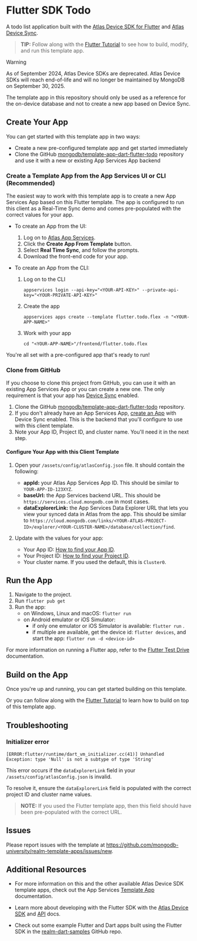 # Flutter SDK Todo

A todo list application built with the [Atlas Device SDK for Flutter](https://www.mongodb.com/docs/realm/sdk/flutter/) and
[Atlas Device Sync](https://www.mongodb.com/docs/atlas/app-services/sync/).

> **TIP:** Follow along with the [Flutter Tutorial](https://www.mongodb.com/docs/atlas/app-services/tutorial/flutter/)
> to see how to build, modify, and run this template app.

> [!WARNING]
> As of September 2024, Atlas Device SDKs are deprecated. Atlas Device SDKs
> will reach end-of-life and will no longer be maintained by MongoDB on
> September 30, 2025.
>
> The template app in this repository should only be used as a reference for
> the on-device database and not to create a new app based on Device Sync.

## Create Your App

You can get started with this template app in two ways:

- Create a new pre-configured template app and get started immediately
- Clone the GitHub
  [mongodb/template-app-dart-flutter-todo](https://github.com/mongodb/template-app-dart-flutter-todo.git)
  repository and use it with a new or existing App Services App backend

### Create a Template App from the App Services UI or CLI (Recommended)

The easiest way to work with this template app is to create a new App Services
App based on this Flutter template. The app is configured
to run this client as a Real-Time Sync demo and comes pre-populated with the
correct values for your app.

- To create an App from the UI:

  1. Log on to [Atlas App Services](https://services.cloud.mongodb.com).
  2. Click the **Create App From Template** button.
  3. Select **Real Time Sync**, and follow the prompts.
  4. Download the front-end code for your app.

- To create an App from the CLI:

  1. Log on to the CLI
     ```shell
     appservices login --api-key="<YOUR-API-KEY>" --private-api-key="<YOUR-PRIVATE-API-KEY>"
     ```
  2. Create the app
     ```shell
     appservices apps create --template flutter.todo.flex -n "<YOUR-APP-NAME>"
     ```
  3. Work with your app
     ```shell
     cd "<YOUR-APP-NAME>"/frontend/flutter.todo.flex
     ```

You're all set with a pre-configured app that's ready to run!

### Clone from GitHub

If you choose to clone this project from GitHub, you can use it with an existing
App Services App or you can create a new one. The only requirement is that your
app has [Device Sync](https://www.mongodb.com/docs/atlas/app-services/sync/) enabled.

1. Clone the GitHub
   [mongodb/template-app-dart-flutter-todo](https://github.com/mongodb/template-app-dart-flutter-todo.git)
   repository.
2. If you don't already have an App Services App, [create an App](https://www.mongodb.com/docs/atlas/app-services/apps/create/#std-label-create-app) with Device Sync
   enabled. This is the backend that you'll configure to use with this client
   template.
3. Note your App ID, Project ID, and cluster name. You'll need it in the next
   step.

#### Configure Your App with this Client Template

1. Open your `/assets/config/atlasConfig.json` file. It should contain the
   following:

   - **appId:** your Atlas App Services App ID. This should be similar to `YOUR-APP-ID-123XYZ`.
   - **baseUrl:** the App Services backend URL. This should be `https://services.cloud.mongodb.com` in most cases.
   - **dataExplorerLink:** the App Services Data Explorer URL that lets you
     view your synced data in Atlas from the app. This should be similar to
     `https://cloud.mongodb.com/links/<YOUR-ATLAS-PROJECT-ID>/explorer/<YOUR-CLUSTER-NAME>/database/collection/find`.

2. Update with the values for your app:

   - Your App ID: [How to find your App ID](https://www.mongodb.com/docs/atlas/app-services/reference/find-your-project-or-app-id/).
   - Your Project ID: [How to find your Project ID](https://www.mongodb.com/docs/atlas/app-services/reference/find-your-project-or-app-id/).
   - Your cluster name. If you used the default, this is `Cluster0`.

## Run the App

1. Navigate to the project.
2. Run `flutter pub get`
3. Run the app:
   - on Windows, Linux and macOS: `flutter run`
   - on Android emulator or iOS Simulator:
     - if only one emulator or iOS Simulator is available: `flutter run` .
     - if multiple are available, get the device id: `flutter devices`, and
       start the app: `flutter run -d <device-id>`

For more information on running a Flutter app, refer to the
[Flutter Test Drive](https://docs.flutter.dev/get-started/test-drive) documentation.

## Build on the App

Once you're up and running, you can get started building on this template.

Or you can follow along with the [Flutter Tutorial](https://www.mongodb.com/docs/atlas/app-services/tutorial/flutter/)
to learn how to build on top of this template app.

## Troubleshooting

### Initializer error

```
[ERROR:flutter/runtime/dart_vm_initializer.cc(41)] Unhandled Exception: type 'Null' is not a subtype of type 'String'
```

This error occurs if the `dataExplorerLink` field in your
`/assets/config/atlasConfig.json` is invalid.

To resolve it, ensure the `dataExplorerLink` field is populated with the correct
project ID and cluster name values.

> **NOTE:** If you used the Flutter template app, then this
> field should have been pre-populated with the correct URL.

## Issues

Please report issues with the template at
https://github.com/mongodb-university/realm-template-apps/issues/new.

## Additional Resources

- For more information on this and the other available Atlas Device SDK template
  apps, check out the App Services
  [Template App](https://www.mongodb.com/docs/atlas/app-services/reference/template-apps/)
  documentation.

- Learn more about developing with the Flutter SDK with the [Atlas Device
  SDK](https://www.mongodb.com/docs/atlas/device-sdks/sdk/flutter/)
  and [API](https://pub.dev/documentation/realm/latest/) docs.

- Check out some example Flutter and Dart apps built using the Flutter SDK
  in the
  [realm-dart-samples](https://github.com/realm/realm-dart-samples/tree/main)
  GitHub repo.
